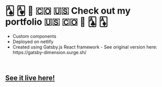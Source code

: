 <h1> 🂡 🂱 🏴󠁧󠁢󠁥󠁮󠁧󠁿 🇨🇴 🇺🇸 Check out my portfolio 🇺🇸 🇨🇴 🏴󠁧󠁢󠁥󠁮󠁧󠁿 🃑 🃁 </h1>

<ul>
  <li> Custom components </li>
  <li> Deployed on netlify </li>
  <li> Created using Gatsby.js React framework - See original version here: https://gatsby-dimension.surge.sh/ </li>
</ul>
<br/>
<h2>
<a href="https://jamescaddick-dev.netlify.app/" target="_blank" rel="noreferrer">See it live here!</a>
  </h2>
